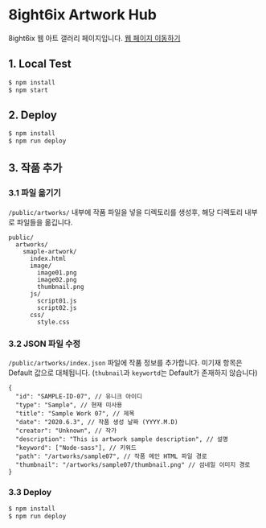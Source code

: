 # 8ight6ix Artwork Hub

8ight6ix 웹 아트 갤러리 페이지입니다. [웹 페이지 이동하기](https://8ight6ix.github.io)

## 1. Local Test

```bash
$ npm install
$ npm start
```

## 2. Deploy

```bash
$ npm install
$ npm run deploy
```

## 3. 작품 추가

### 3.1 파일 옮기기

`/public/artworks/` 내부에 작품 파일을 넣을 디렉토리를 생성후, 해당 디렉토리 내부로 파일들을 옮깁니다.

```
public/
  artworks/
    smaple-artwork/
      index.html
      image/
        image01.png
        image02.png
        thumbnail.png
      js/
        script01.js
        script02.js
      css/
        style.css
```

### 3.2 JSON 파일 수정

`/public/artworks/index.json` 파일에 작품 정보를 추가합니다. 미기재 항목은 Default 값으로 대체됩니다. (`thubnail`과 `keywortd`는 Default가 존재하지 않습니다)

```
{
  "id": "SAMPLE-ID-07", // 유니크 아이디
  "type": "Sample", // 현재 미사용
  "title": "Sample Work 07", // 제목
  "date": "2020.6.3", // 작품 생성 날짜 (YYYY.M.D)
  "creator": "Unknown", // 작가
  "description": "This is artwork sample description", // 설명
  "keyword": ["Node-sass"], // 키워드
  "path": "/artworks/sample07", // 작품 메인 HTML 파일 경로
  "thumbnail": "/artworks/sample07/thumbnail.png" // 섬네일 이미지 경로
}
```

### 3.3 Deploy

```bash
$ npm install
$ npm run deploy
```
